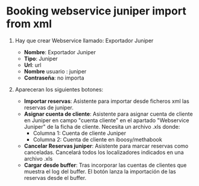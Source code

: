 Booking webservice juniper import from xml
==========================================
1. Hay que crear Webservice llamado:  Exportador Juniper

    + **Nombre**: Exportador Juniper
    + **Tipo**: Juniper
    + **Url**: url
    + **Nombre** usuario : juniper
    + **Contraseña**: no importa
2. Apareceran los siguientes botones:
    + **Importar reservas**: Asistente para importar desde ficheros xml las reservas de juniper.
    + **Asignar cuenta de cliente**: Asistente para asignar cuenta de cliente en Juniper en campo "cuenta cliente" en el apartado "Webservice Juniper" de la ficha de cliente. Necesita un archivo .xls donde:
        * Columna 1: Cuenta de cliente Juniper
        * Columna 2: Cuenta de cliente en iboosy/methabook
    + **Cancelar Reservas juniper**:  Asistente para marcar reservas como canceladas. Cancelará todos los localizadores indicados en una archivo .xls
    + **Cargar desde buffer**: Tras incorporar las cuentas de clientes que muestra el log del buffer. El botón lanza la importación de las reservas desde el buffer.
